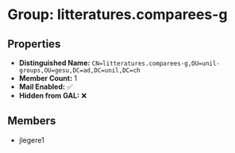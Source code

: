 # Group: litteratures.comparees-g

## Properties

- **Distinguished Name:** `CN=litteratures.comparees-g,OU=unil-groups,OU=gesu,DC=ad,DC=unil,DC=ch`
- **Member Count:** 1
- **Mail Enabled:** ✅
- **Hidden from GAL:** ❌

## Members

- jlegere1

